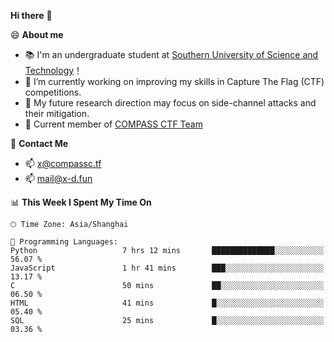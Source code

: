 **Hi there** 👋


😄 **About me**

- 📚 I'm an undergraduate student at [Southern University of Science and Technology](https://www.sustech.edu.cn)！
- 🌱 I’m currently working on improving my skills in Capture The Flag (CTF) competitions.
- 🔭 My future research direction may focus on side-channel attacks and their mitigation.
- 🚩 Current member of [COMPASS CTF Team](https://blog.compassc.tf/) 

👋 **Contact Me**

- 📫 [x@compassc.tf](mailto:x@compassc.tf)
- 📫 [mail@x-d.fun](mailto:mail@x-d.fun)


<!--START_SECTION:waka-->
📊 **This Week I Spent My Time On** 

```text
🕑︎ Time Zone: Asia/Shanghai

💬 Programming Languages: 
Python                   7 hrs 12 mins       ██████████████░░░░░░░░░░░   56.07 % 
JavaScript               1 hr 41 mins        ███░░░░░░░░░░░░░░░░░░░░░░   13.17 % 
C                        50 mins             ██░░░░░░░░░░░░░░░░░░░░░░░   06.50 % 
HTML                     41 mins             █░░░░░░░░░░░░░░░░░░░░░░░░   05.40 % 
SQL                      25 mins             █░░░░░░░░░░░░░░░░░░░░░░░░   03.36 % 
```


<!--END_SECTION:waka-->
